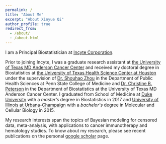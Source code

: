 ```yaml
---
permalink: /
title: "About Me"
excerpt: "About Xinyue Qi"
author_profile: true
redirect_from: 
  - /about/
  - /about.html
---
```

I am a Principal Biostatistician at [Incyte Corporation](https://www.incyte.com/).

Prior to joining Incyte, I was a graduate research assistant at [the University of Texas MD Anderson Cancer Center](https://www.mdanderson.org/) and received my doctoral degree in Biostatistics at [the University of Texas Health Science Center at Houston](https://www.uth.edu/) under the supervision of 
[Dr. Shouhao Zhou](https://sites.psu.edu/szhou/) in the Department of Public Health Sciences at Penn State College of Medicine  and [Dr. Christine B. Peterson](https://odin.mdacc.tmc.edu/~cbpeterson/) in the Department of Biostatistics at the University of Texas MD Anderson Cancer Center. I graduated from School of Medicine at [Duke University](https://duke.edu/) with a *master’s* degree in Biostatistics in 2017 and [University of Illinois at Urbana-Champaign](https://illinois.edu/) with a *bachelor's* degree in Molecular and Cellular Biology in 2015.

My research interests span the topics of Bayesian modeling for censored data, meta-analysis, with applications to cancer immunotherapy and hematology studies. To know about my research, please see recent publications on the personal [google scholar](https://scholar.google.com/scholar?hl=en&as_sdt=0%2C8&q=xinyue+qi&oq=) page.
